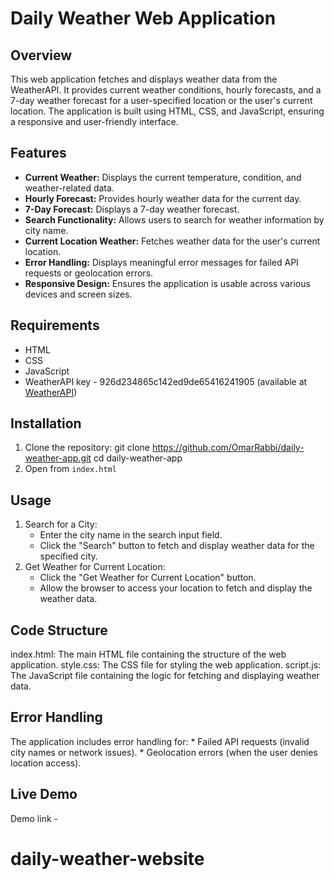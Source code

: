 # Daily Weather Web Application

## Overview
This web application fetches and displays weather data from the WeatherAPI. It provides current weather conditions, hourly forecasts, and a 7-day weather forecast for a user-specified location or the user's current location. The application is built using HTML, CSS, and JavaScript, ensuring a responsive and user-friendly interface.

## Features
- **Current Weather:** Displays the current temperature, condition, and weather-related data.
- **Hourly Forecast:** Provides hourly weather data for the current day.
- **7-Day Forecast:** Displays a 7-day weather forecast.
- **Search Functionality:** Allows users to search for weather information by city name.
- **Current Location Weather:** Fetches weather data for the user's current location.
- **Error Handling:** Displays meaningful error messages for failed API requests or geolocation errors.
- **Responsive Design:** Ensures the application is usable across various devices and screen sizes.

## Requirements
- HTML
- CSS
- JavaScript
- WeatherAPI key - 926d234865c142ed9de65416241905 (available at [WeatherAPI](https://www.weatherapi.com/))

## Installation
1. Clone the repository:
   git clone https://github.com/OmarRabbi/daily-weather-app.git
   cd daily-weather-app
2. Open from `index.html`

## Usage
1. Search for a City:
    * Enter the city name in the search input field.
    * Click the "Search" button to fetch and display weather data  for the specified city.
2. Get Weather for Current Location:
    * Click the "Get Weather for Current Location" button.
    * Allow the browser to access your location to fetch and display the weather data.

## Code Structure
index.html: The main HTML file containing the structure of the web application.
style.css: The CSS file for styling the web application.
script.js: The JavaScript file containing the logic for fetching and displaying weather data.

## Error Handling
The application includes error handling for:
    * Failed API requests (invalid city names or network issues).
    * Geolocation errors (when the user denies location access).

## Live Demo
Demo link - 
# daily-weather-website
